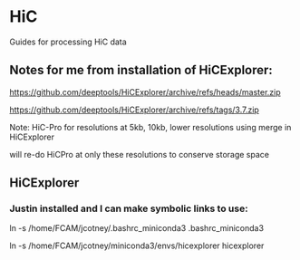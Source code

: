 # HiC
Guides for processing HiC data











## Notes for me from installation of HiCExplorer:

https://github.com/deeptools/HiCExplorer/archive/refs/heads/master.zip

https://github.com/deeptools/HiCExplorer/archive/refs/tags/3.7.zip

Note: HiC-Pro for resolutions at 5kb, 10kb, lower resolutions using merge in HiCExplorer

will re-do HiCPro at only these resolutions to conserve storage space

## HiCExplorer

### Justin installed and I can make symbolic links to use:
ln -s /home/FCAM/jcotney/.bashrc_miniconda3 .bashrc_miniconda3

ln -s /home/FCAM/jcotney/miniconda3/envs/hicexplorer hicexplorer
